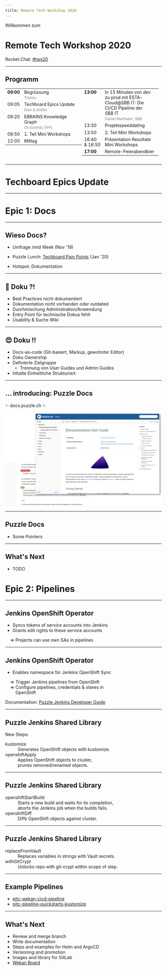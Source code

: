 ```yaml
---
title: Remote Tech Workshop 2020
---
```


<!-- .slide: class="master01" -->

Willkommen zum

# Remote Tech Workshop 2020

Rocket.Chat: [#tws20](https://chat.puzzle.ch/channel/tws20)

---

<!-- .slide: class="text-left" -->
## Programm

<style>
  .programm table {
    width: 49%;
    margin-top: 0;
  }
  .programm table td {
    vertical-align: top;
    border: 0;
  }
</style>
<div class="programm" style="display: flex">
<table>
  <tr>
    <td><b>09:00</b></td>
    <td>
      Begrüssung<br>
      <small style="color: gray;">Thömu</small>
    </td>
  </tr>
  <tr>
    <td>09:05</td>
    <td>
      Techboard Epics Update<br>
      <small style="color: gray;">Dani & Stefan</small>
    </td>
  </tr>
    <tr>
    <td>09:20</td>
    <td>
      EBRAINS Knowledge Graph<br>
      <small style="color: gray;">Oli Schmid, EPFL</small>
    </td>
  </tr>
    <tr>
    <td>09:50</td>
    <td>1. Teil Mini Workshops</td>
  </tr>
  <tr>
    <td>12:00</td>
    <td>Mittag</td>
  </tr>
</table>
<table>
  <tr>
    <td><b>13:00</b></td>
    <td>
      In 15 Minuten von dev zu prod mit ESTA-Cloud@SBB IT: Die CI/CD Pipeline der SBB&nbsp;IT<br>
      <small style="color: gray;"> Daniel Marthaler, SBB</small>
    </td>
  </tr>
    <tr>
    <td>13:30</td>
    <td>Projektspeeddating</td>
  </tr>
    <tr>
    <td>13:50</td>
    <td>2. Teil Mini Workshops</td>
  </tr>
    <tr>
    <td>16:40<br>&amp;&nbsp;16:50</td>
    <td>Präsentation Resultate Mini Workshops</td>
  </tr>
  <tr>
    <td><b>17:00</b></td>
    <td>Remote-Feierabendbier</td>
  </tr>
</table>
</div>

---

<!-- .slide: class="master01" -->

# Techboard Epics Update

---

<!-- .slide: class="master02" -->
# Epic 1: Docs

---

<!-- .slide: class="text-left" -->
## Wieso Docs?

* Umfrage /mid Week (Nov '19)
* Puzzle Lunch: [Techboard Pain Points](https://wiki.puzzle.ch/Puzzle/PainPoints2020) (Jan '20)


* Hotspot: Dokumentation

---

<!-- .slide: class="text-left" -->
## 🤬 Doku ?!

* Best Practices nicht dokumentiert
* Dokumentation nicht vorhanden oder outdated
* Durchmischung Administration/Anwendung
* Entry Point für technische Dokus fehlt
* Usability & Suche Wiki

---

<!-- .slide: class="text-left" -->
## 😍 Doku !!

* Docs-as-code (Git-basiert, Markup, gewohnter Editor)
* Doku Ownership
* Definierte Zielgruppe
    * Trennung von User Guides und Admin Guides
* Inhalte Einheitliche Strukturiert

---

<!-- .slide: class="text-center" -->
## ... introducing: Puzzle Docs

✨ docs.puzzle.ch ✨

![Puzzle Docs](images/puzzle-docs-capture.png)  <!-- .element height="125%" width="125%" -->

---

## Puzzle Docs

* Some Pointers

---

<!-- .slide: class="text-left" -->
## What's Next

* TODO


<!-- .slide: class="master02" -->
# Epic 2: Pipelines

---
<!-- .slide: class="text-left" -->
## Jenkins OpenShift Operator

* Syncs tokens of service accounts into Jenkins
* Grants edit rights to these service accounts

&nbsp; &nbsp; &rArr; Projects can use own SAs in pipelines

---
<!-- .slide: class="text-left" -->
## Jenkins OpenShift Operator

* Enables namespace for Jenkins OpenShift Sync

&nbsp; &nbsp; &rArr; Trigger Jenkins pipelines from OpenShift <br/>
&nbsp; &nbsp; &rArr; Configure pipelines, credentials & slaves in <br/>
&nbsp; &nbsp; <span style="visibility: hidden">&rArr;</span> OpenShift

Documentation: [Puzzle Jenkins Developer Guide](https://wiki.puzzle.ch/Puzzle/JenkinsDeveloperGuide#OpenShift_Client_Plugin)

---
<!-- .slide: class="text-left" -->
## Puzzle Jenkins Shared Library

New Steps:

<dl>
<dt>kustomize</dt>
<dd>Generates OpenShift objects with kustomize.</dd>
<dt>openshiftApply</dt>
<dd>Applies OpenShift objects to cluster, <br/>prunes removed/renamed objects.</dd>
</dl>

---
<!-- .slide: class="text-left" -->
## Puzzle Jenkins Shared Library

<dl>
<dt>openshiftStartBuild</dt>
<dd>Starts a new build and waits for its completion, <br>
aborts the Jenkins job when the builds fails.</dd>
<dt>openshiftDiff</dt>
<dd>Diffs OpenShift objects against cluster.</dd>
</dl>

---
<!-- .slide: class="text-left" -->
## Puzzle Jenkins Shared Library

<dl>
<dt>replaceFromVault</dt>
<dd>Replaces variables in strings with Vault secrets.</dd>
<dt>withGitCrypt</dt>
<dd>Unlocks repo with git-crypt within scope of step.</dd>
</dl>

---
<!-- .slide: class="text-left" -->
## Example Pipelines

* [pitc-wekan-cicd-pipeline](https://jenkins.puzzle.ch/view/pitc-tb-pipelines/job/pitc-wekan-cicd-pipeline/)
* [pitc-pipeline-quickstarts-kustomize](https://jenkins.puzzle.ch/view/pitc-tb-pipelines/job/pitc-pipeline-quickstarts-kustomize/)

---
<!-- .slide: class="text-left" -->
## What's Next

* Review and merge branch
* Write documentation
* Steps and examples for Helm and ArgoCD
* Versioning and promotion
* Images and library for GitLab
* [Wekan Board](https://wekan.puzzle.ch/b/NTF72iW8TBzxa7D9Z/technical-board)
